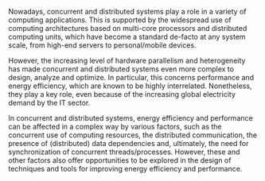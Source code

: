 Nowadays, concurrent and distributed systems play a role in a variety of computing applications. This is supported by the widespread use of computing architectures based on multi-core processors and distributed computing units, which have become a standard de-facto at any system scale, from high-end servers to personal/mobile devices.

However, the increasing level of hardware parallelism and heterogeneity has made concurrent and distributed systems even more complex to design, analyze and optimize. In particular, this concerns performance and energy efficiency, which are known to be highly interrelated. Nonetheless, they play a key role, even because of the increasing global electricity demand by the IT sector.

In concurrent and distributed systems, energy efficiency and performance can be affected in a complex way by various factors, such as the concurrent use of computing resources, the distributed communication, the presence of (distributed) data dependencies and, ultimately, the need for synchronization of concurrent threads/processes. However, these and other factors also offer opportunities to be explored in the design of techniques and tools for improving energy efficiency and performance.
